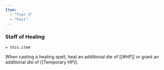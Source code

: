 ```yaml
---
Item:
  - "Tier 3"
  - "Foci"
---
```

### Staff of Healing
_`= this.item`_ 

When casting a healing spell, heal an additional die of [[#HP]] or grant an additional die of [[Temporary HP]].